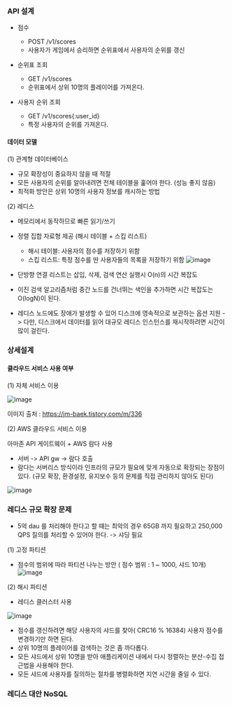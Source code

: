 ###  API 설계
- 점수
     - POST /v1/scores
     - 사용자가 게임에서 승리하면 순위표에서 사용자의 순위를 갱신

- 순위표 조회
     - GET /v1/scores
     - 순위표에서 상위 10명의 플레이어를 가져온다.

- 사용자 순위 조회
    - GET /v1/scores{:user_id}
    - 특정 사용자의 순위를 가져온다.
 
#### 데이터 모델
(1) 관계형 데이터베이스
- 규모 확장성이 중요하지 않을 때 적절
- 모든 사용자의 순위를 알아내려면 전체 테이블을 훑어야 한다. (성능 좋지 않음)
- 최적화 방안은 상위 10명의 사용자 정보를 캐시하는 방법 

(2) 레디스
- 메모리에서 동작하므로 빠른 읽기/쓰기
- 정렬 집합 자료형 제공 (해시 테이블 + 스킵 리스트)
   - 해시 테이블: 사용자의 점수를 저장하기 위함
   - 스킵 리스트: 특정 점수를 딴 사용자들의 목록을 저장하기 위함
![image](https://github.com/user-attachments/assets/081be9ed-f433-4150-b2a1-26a914fa645a)

-  단방향 연결 리스트는 삽입, 삭제, 검색 연산 실행시 O(n)의 시간 복잡도
-  이진 검색 알고리즘처럼 중간 노드를 건너뛰는 색인을 추가하면 시간 복잡도는 O(logN)이 된다.

- 레디스 노드에도 장애가 발생할 수 있어 디스크에 영속적으로 보관하는 옵션 지원 -> 다만, 디스크에서 데이터를 읽어 대규모 레디스 인스턴스를 재시작하려면 시간이 많이 걸린다.

### 상세설계

#### 클라우드 서비스 사용 여부 
(1) 자체 서비스 이용

![image](https://github.com/user-attachments/assets/acaff16c-1921-4358-aae8-ad9c7e24a6b3)

이미지 출처 : https://jm-baek.tistory.com/m/336

(2) AWS 클라우드 서비스 이용

아마존 API 게이트웨이 + AWS 람다 사용 
-  서버 -> API gw -> 람다 호출
-  람다는 서버리스 방식이라 인프라의 규모가 필요에 맞게 자동으로 확장되는 장점이 있다. (규모 확장, 환경설정, 유지보수 등의 문제를 직접 관리하지 않아도 된다) 

![image](https://github.com/user-attachments/assets/4f2126d8-8c4a-464f-bf98-c93234ca5b0d)

### 레디스 규모 확장 문제 
- 5억 dau 를 처리해야 한다고 할 때는 최악의 경우 65GB 까지 필요하고 250,000 QPS 질의를 처리할 수 있어야 한다. -> 샤딩 필요

(1) 고정 파티션
- 점수의 범위에 따라 파티션 나누는 방안 ( 점수 범위 : 1 ~ 1000, 샤드 10개) 
![image](https://github.com/user-attachments/assets/8c057d99-b821-4ba0-9da1-8584d45f8983)


(2) 해시 파티션 
- 레디스 클러스터 사용 

![image](https://github.com/user-attachments/assets/ac85f056-1c36-40b9-8247-74b1e3f5f79a)

- 점수를 갱신하려면 해당 사용자의 샤드를 찾아( CRC16 % 16384) 사용자 점수를 변경하기만 하면 된다. 
- 상위 10명의 플레이어를 검색하는 것은 좀 까다롭다.
- 모든 샤드에서 상위 10명을 받아 애플리케이션 내에서 다시 정렬하는 분산-수집 접근법을 사용해야 한다.
- 모든 샤드에 사용자를 질의하는 절차를 병렬화하면 지연 시간을 줄일 수 있다.

### 레디스 대안 NoSQL 

